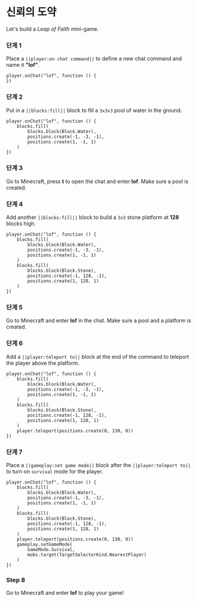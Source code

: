 # 신뢰의 도약

Let's build a *Leap of Faith* mini-game.

### 단계 1

Place a `||player:on chat command||` to define a new chat command and name it **"lof"**.

```blocks
player.onChat("lof", function () {
})
```

### 단계 2

Put in a `||blocks:fill||` block to fill a `3x3x3` pool of water in the ground.

```blocks
player.onChat("lof", function () {
    blocks.fill(
        blocks.block(Block.Water),
        positions.create(-1, -3, -1),
        positions.create(1, -1, 1)
    )
})
```

### 단계 3

Go to Minecraft, press **t** to open the chat and enter **lof**. Make sure a pool is created.

### 단계 4

Add another `||blocks:fill||` block to build a `3x3` stone platform at **128** blocks high.

```blocks
player.onChat("lof", function () {
    blocks.fill(
        blocks.block(Block.Water),
        positions.create(-1, -3, -1),
        positions.create(1, -1, 1)
    )
    blocks.fill(
        blocks.block(Block.Stone),
        positions.create(-1, 128, -1),
        positions.create(1, 128, 1)
    )
})
```

### 단계 5

Go to Minecraft and enter **lof** in the chat. Make sure a pool and a platform is created.

### 단계 6

Add a `||player:teleport to||` block at the end of the command to teleport the player above the platform.

```blocks
player.onChat("lof", function () {
    blocks.fill(
        blocks.block(Block.Water),
        positions.create(-1, -3, -1),
        positions.create(1, -1, 1)
    )
    blocks.fill(
        blocks.block(Block.Stone),
        positions.create(-1, 128, -1),
        positions.create(1, 128, 1)
    )
    player.teleport(positions.create(0, 130, 0))
})
```

### 단계 7

Place a `||gameplay:set game mode||` block after the `||player:teleport to||` to turn on `survival` mode for the player.

```blocks
player.onChat("lof", function () {
    blocks.fill(
        blocks.block(Block.Water),
        positions.create(-1, -3, -1),
        positions.create(1, -1, 1)
    )
    blocks.fill(
        blocks.block(Block.Stone),
        positions.create(-1, 128, -1),
        positions.create(1, 128, 1)
    )
    player.teleport(positions.create(0, 130, 0))
    gameplay.setGameMode(
        GameMode.Survival,
        mobs.target(TargetSelectorKind.NearestPlayer)
    )
})
```

### Step 8

Go to Minecraft and enter **lof** to play your game!
